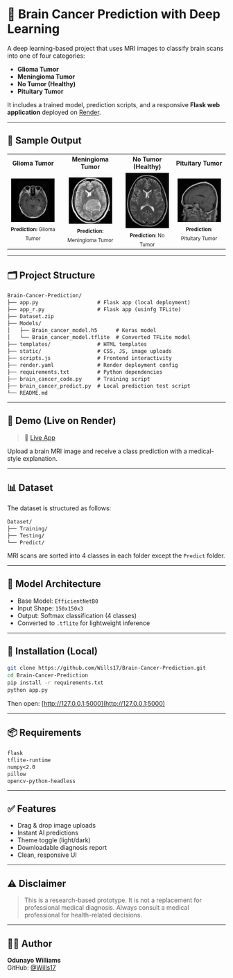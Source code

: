 
# 🧠 Brain Cancer Prediction with Deep Learning

A deep learning-based project that uses MRI images to classify brain scans into one of four categories:
- **Glioma Tumor**
- **Meningioma Tumor**
- **No Tumor (Healthy)**
- **Pituitary Tumor**


It includes a trained model, prediction scripts, and a responsive **Flask web application** deployed on [Render](https://brain-cancer-prediction-td8j.onrender.com/).

---

## 📸 Sample Output
<table>
    <tr>
        <th>Glioma Tumor</th>
        <th>Meningioma Tumor</th>
        <th>No Tumor (Healthy)</th>
        <th>Pituitary Tumor</th>
    </tr>
    <tr>
        <td align="center">
            <img src="static/Preview_Images/glioma_tumor_train_007.jpg" alt="Glioma Tumor" width="100"/><br/>
            <sub><b>Prediction:</b> Glioma Tumor</sub>
        </td>
        <td align="center">
            <img src="static/Preview_Images/meningioma_tumor_train_091.jpg" alt="Meningioma Tumor" width="100"/><br/>
            <sub><b>Prediction:</b> Meningioma Tumor</sub>
        </td>
        <td align="center">
            <img src="static/Preview_Images/no_tumor_train_040.jpg" alt="No Tumor" width="100"/><br/>
            <sub><b>Prediction:</b> No Tumor</sub>
        </td>
        <td align="center">
            <img src="static/Preview_Images/pituitary_tumor_train_210.jpg" alt="Pituitary Tumor" width="100"/><br/>
            <sub><b>Prediction:</b> Pituitary Tumor</sub>
        </td>
    </tr>
</table>

---

## 🗂 Project Structure

```
Brain-Cancer-Prediction/
├── app.py                   # Flask app (local deployment)
├── app_r.py                 # Flask app (usinfg TFLite)
├── Dataset.zip
├── Models/
│   ├── Brain_cancer_model.h5      # Keras model
│   └── Brain_cancer_model.tflite  # Converted TFLite model
├── templates/               # HTML templates
├── static/                  # CSS, JS, image uploads
├── scripts.js               # Frontend interactivity
├── render.yaml              # Render deployment config
├── requirements.txt         # Python dependencies
├── brain_cancer_code.py     # Training script
├── brain_cancer_predict.py  # Local prediction test script
└── README.md
```

---

## 🚀 Demo (Live on Render)

> 🔗 [Live App](https://brain-cancer-prediction-td8j.onrender.com/) 

Upload a brain MRI image and receive a class prediction with a medical-style explanation.

---

## 📊 Dataset

The dataset is structured as follows:

```
Dataset/
├── Training/
├── Testing/
└── Predict/
```

MRI scans are sorted into 4 classes in each folder except the `Predict` folder.


---

## 🧠 Model Architecture

- Base Model: `EfficientNetB0`
- Input Shape: `150x150x3`
- Output: Softmax classification (4 classes)
- Converted to `.tflite` for lightweight inference

---

## 🔧 Installation (Local)

```bash
git clone https://github.com/Wills17/Brain-Cancer-Prediction.git
cd Brain-Cancer-Prediction
pip install -r requirements.txt
python app.py
```

Then open: [http://127.0.0.1:5000](http://127.0.0.1:5000)

---

## 📦 Requirements

```
flask
tflite-runtime
numpy<2.0
pillow
opencv-python-headless
```

---

## ✅ Features

- Drag & drop image uploads
- Instant AI predictions
- Theme toggle (light/dark)
- Downloadable diagnosis report
- Clean, responsive UI

---

## ⚠ Disclaimer

> This is a research-based prototype. It is not a replacement for professional medical diagnosis. Always consult a medical professional for health-related decisions.

---

## 👨‍💻 Author

**Odunayo Williams**    
GitHub: [@Wills17](https://github.com/Wills17)
